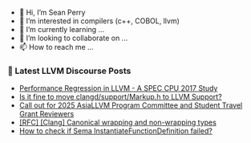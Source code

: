 - 👋 Hi, I’m Sean Perry
- 👀 I’m interested in compilers (c++, COBOL, llvm)
- 🌱 I’m currently learning ...
- 💞️ I’m looking to collaborate on ...
- 📫 How to reach me ...

<!---
s66perry/s66perry is a ✨ special ✨ repository because its `README.md` (this file) appears on your GitHub profile.
You can click the Preview link to take a look at your changes.
--->
### 📕 Latest LLVM Discourse Posts

<!-- DISCOURSE-LLVM:START -->
- [Performance Regression in LLVM - A SPEC CPU 2017 Study](https://discourse.llvm.org/t/performance-regression-in-llvm-a-spec-cpu-2017-study/84812#post_8)
- [Is it fine to move clangd/support/Markup.h to LLVM Support?](https://discourse.llvm.org/t/is-it-fine-to-move-clangd-support-markup-h-to-llvm-support/84994#post_2)
- [Call out for 2025 AsiaLLVM Program Committee and Student Travel Grant Reviewers](https://discourse.llvm.org/t/call-out-for-2025-asiallvm-program-committee-and-student-travel-grant-reviewers/84987#post_3)
- [[RFC] [Clang] Canonical wrapping and non-wrapping types](https://discourse.llvm.org/t/rfc-clang-canonical-wrapping-and-non-wrapping-types/84356#post_16)
- [How to check if Sema InstantiateFunctionDefinition failed?](https://discourse.llvm.org/t/how-to-check-if-sema-instantiatefunctiondefinition-failed/84961#post_4)
<!-- DISCOURSE-LLVM:END -->
